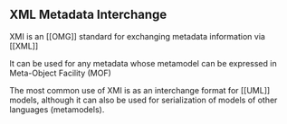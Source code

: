 ## XML Metadata Interchange

XMI is an [[OMG]] standard for exchanging metadata information via [[XML]]

It can be used for any metadata whose metamodel can be expressed in Meta-Object Facility (MOF)

The most common use of XMI is as an interchange format for [[UML]] models, although it can also be used for serialization of models of other languages (metamodels).